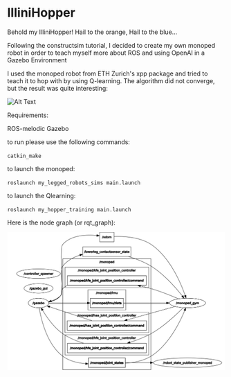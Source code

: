 # IlliniHopper

Behold my IlliniHopper! Hail to the orange, Hail to the blue...

Following the constructsim tutorial, I decided to create my own monoped robot 
in order to teach myself more about ROS and using OpenAI in a Gazebo Environment

I used the monoped robot from ETH Zurich's xpp package and tried to teach it to
hop with by using Q-learning. The algorithm did not converge, but the result was
quite interesting:

![Alt Text](https://media4.giphy.com/media/lIsgQpeQiUnZ7GnSNP/giphy.gif)



Requirements:

ROS-melodic
Gazebo

to run please use the following commands:

`catkin_make`

to launch the monoped:

`roslaunch my_legged_robots_sims main.launch`

to launch the Qlearning:

`roslaunch my_hopper_training main.launch`


Here is the node graph (or rqt_graph):

<img src="https://github.com/aihoque2/IlliniHopper/blob/main/pics/node_and_topic_graph.png">
